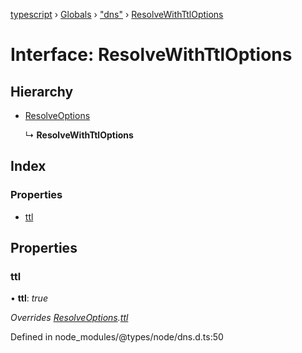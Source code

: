 [typescript](../README.md) › [Globals](../globals.md) › ["dns"](../modules/_dns_.md) › [ResolveWithTtlOptions](_dns_.resolvewithttloptions.md)

# Interface: ResolveWithTtlOptions

## Hierarchy

* [ResolveOptions](_dns_.resolveoptions.md)

  ↳ **ResolveWithTtlOptions**

## Index

### Properties

* [ttl](_dns_.resolvewithttloptions.md#ttl)

## Properties

###  ttl

• **ttl**: *true*

*Overrides [ResolveOptions](_dns_.resolveoptions.md).[ttl](_dns_.resolveoptions.md#ttl)*

Defined in node_modules/@types/node/dns.d.ts:50
